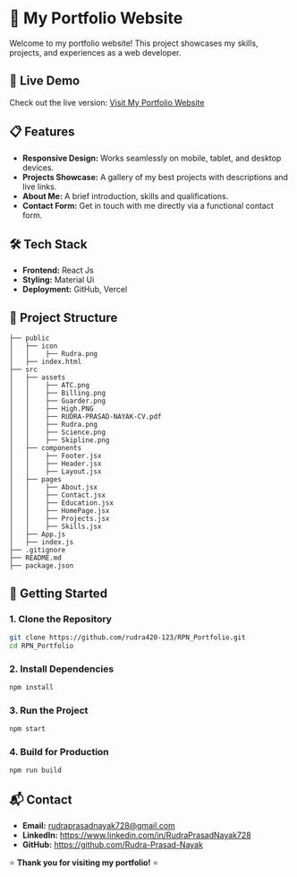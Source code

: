 # 🌟 My Portfolio Website

Welcome to my portfolio website! This project showcases my skills, projects, and experiences as a web developer.

## 🚀 Live Demo
Check out the live version: [Visit My Portfolio Website](https://rudra420-123.github.io/RPN_Portfolio/)

## 📋 Features
- **Responsive Design:** Works seamlessly on mobile, tablet, and desktop devices.
- **Projects Showcase:** A gallery of my best projects with descriptions and live links.
- **About Me:** A brief introduction, skills and qualifications.
- **Contact Form:** Get in touch with me directly via a functional contact form.

## 🛠️ Tech Stack
- **Frontend:** React Js
- **Styling:** Material Ui
- **Deployment:** GitHub, Vercel

## 📂 Project Structure
```
├── public
│   ├── icon
│   │    ├── Rudra.png
│   ├── index.html
├── src
│   ├── assets
│   │    ├── ATC.png
│   │    ├── Billing.png
│   │    ├── Guarder.png
│   │    ├── High.PNG
│   │    ├── RUDRA-PRASAD-NAYAK-CV.pdf
│   │    ├── Rudra.png
│   │    ├── Science.png
│   │    ├── Skipline.png
│   ├── components
│   │    ├── Footer.jsx
│   │    ├── Header.jsx
│   │    ├── Layout.jsx
│   ├── pages
│   │    ├── About.jsx
│   │    ├── Contact.jsx
│   │    ├── Education.jsx
│   │    ├── HomePage.jsx
│   │    ├── Projects.jsx
│   │    ├── Skills.jsx
│   ├── App.js
│   ├── index.js
├── .gitignore
├── README.md
├── package.json
```

## 🚀 Getting Started

### 1. Clone the Repository
```bash
git clone https://github.com/rudra420-123/RPN_Portfolio.git
cd RPN_Portfolio
```

### 2. Install Dependencies
```bash
npm install
```

### 3. Run the Project
```bash
npm start
```

### 4. Build for Production
```bash
npm run build
```

## 📬 Contact
- **Email:**  rudraprasadnayak728@gmail.com
- **LinkedIn:** https://www.linkedin.com/in/RudraPrasadNayak728
- **GitHub:** https://github.com/Rudra-Prasad-Nayak

⭐️ **Thank you for visiting my portfolio!** ⭐️